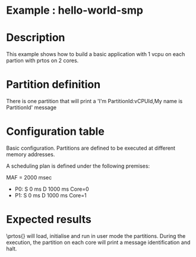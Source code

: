 # Example : hello-world-smp

# Description
This example shows how to build a basic application with 1 vcpu on each partion with prtos on 2 cores.

# Partition definition
There is one partition that will print a 'I'm PartitionId:vCPUId,My name is PartitionId' message

# Configuration table
Basic configuration. Partitions are defined to be executed at different memory addresses.

A scheduling plan is defined under the following premises:

MAF = 2000 msec 		
- P0: S   0 ms  D 1000 ms  Core=0
- P1: S   0 ms  D 1000 ms  Core=1

# Expected results
\prtos{} will load, initialise and run in user mode the partitions.
During the execution, the partition on each core will print a message identification and halt.

